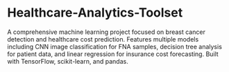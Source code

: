 # Healthcare-Analytics-Toolset
A comprehensive machine learning project focused on breast cancer detection and healthcare cost prediction. Features multiple models including CNN image classification for FNA samples, decision tree analysis for patient data, and linear regression for insurance cost forecasting. Built with TensorFlow, scikit-learn, and pandas.
